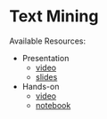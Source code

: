 # Text Mining
Available Resources:
* Presentation
	* [video](https://youtu.be/HSwD7uYwL8Y&list=PLjai7zNYchWMJuV46s6XOIURPA3dDkooG)
	* [slides](https://github.com/jmartinezheras/2018-MachineLearning-Lectures-ESA/blob/master/6_TextMining/6_TextMining.pdf)
* Hands-on
	* [video](https://youtu.be/iApmefne6A8&list=PLjai7zNYchWMJuV46s6XOIURPA3dDkooG)
	* [notebook](https://github.com/jmartinezheras/2018-MachineLearning-Lectures-ESA/blob/master/6_TextMining/6_TextMining-ESA-News.ipynb)
